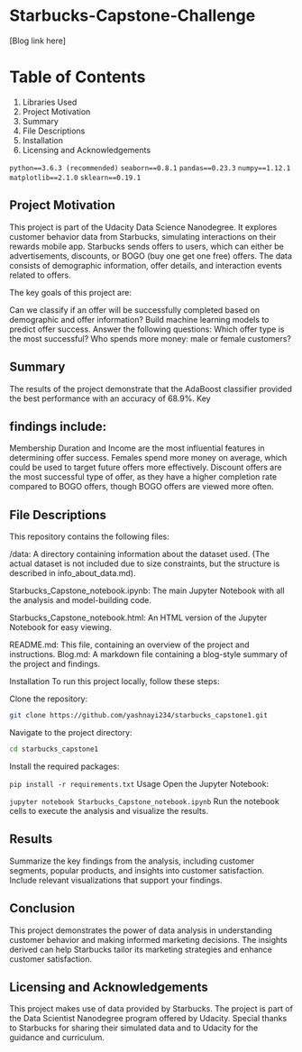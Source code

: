 
# Starbucks-Capstone-Challenge
[Blog link here]

# Table of Contents
1. Libraries Used
2. Project Motivation
3. Summary
4. File Descriptions
5. Installation
6. Licensing and Acknowledgements

`python==3.6.3 (recommended)`
`seaborn==0.8.1`
`pandas==0.23.3`
`numpy==1.12.1`
`matplotlib==2.1.0`
`sklearn==0.19.1`

## Project Motivation
This project is part of the Udacity Data Science Nanodegree. It explores customer behavior data from Starbucks, simulating interactions on their rewards mobile app. Starbucks sends offers to users, which can either be advertisements, discounts, or BOGO (buy one get one free) offers. The data consists of demographic information, offer details, and interaction events related to offers.

The key goals of this project are:

Can we classify if an offer will be successfully completed based on demographic and offer information?
Build machine learning models to predict offer success.
Answer the following questions:
Which offer type is the most successful?
Who spends more money: male or female customers?

## Summary
The results of the project demonstrate that the AdaBoost classifier provided the best performance with an accuracy of 68.9%. Key 

## findings include:

Membership Duration and Income are the most influential features in determining offer success.
Females spend more money on average, which could be used to target future offers more effectively.
Discount offers are the most successful type of offer, as they have a higher completion rate compared to BOGO offers, though BOGO offers are viewed more often.

## File Descriptions
This repository contains the following files:

/data: A directory containing information about the dataset used. (The actual dataset is not included due to size constraints, but the structure is described in info_about_data.md).

Starbucks_Capstone_notebook.ipynb: The main Jupyter Notebook with all the analysis and model-building code.

Starbucks_Capstone_notebook.html: An HTML version of the Jupyter Notebook for easy viewing.

README.md: This file, containing an overview of the project and instructions.
Blog.md: A markdown file containing a blog-style summary of the project and findings.

Installation
To run this project locally, follow these steps:

Clone the repository:
```bash
git clone https://github.com/yashnayi234/starbucks_capstone1.git
```
Navigate to the project directory:

```bash
cd starbucks_capstone1
```
Install the required packages:

```pip install -r requirements.txt```
Usage
Open the Jupyter Notebook:

```jupyter notebook Starbucks_Capstone_notebook.ipynb```
Run the notebook cells to execute the analysis and visualize the results.

## Results
Summarize the key findings from the analysis, including customer segments, popular products, and insights into customer satisfaction.
Include relevant visualizations that support your findings.

## Conclusion
This project demonstrates the power of data analysis in understanding customer behavior and making informed marketing decisions. The insights derived can help Starbucks tailor its marketing strategies and enhance customer satisfaction.

## Licensing and Acknowledgements
This project makes use of data provided by Starbucks. The project is part of the Data Scientist Nanodegree program offered by Udacity. Special thanks to Starbucks for sharing their simulated data and to Udacity for the guidance and curriculum.

